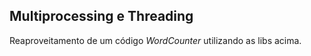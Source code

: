 ## Multiprocessing e Threading

Reaproveitamento de um código _WordCounter_ utilizando as libs acima.